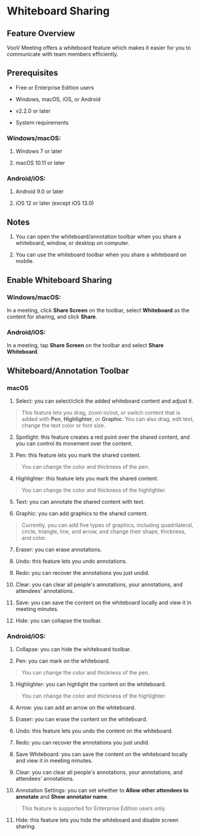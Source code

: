 # Whiteboard Sharing

## Feature Overview

VooV Meeting offers a whiteboard feature which makes it easier for you to communicate with team members efficiently.

## Prerequisites

- Free or Enterprise Edition users

- Windows, macOS, iOS, or Android

- v2.2.0 or later

- System requirements

### Windows/macOS:

1. Windows 7 or later

2. macOS 10.11 or later

### Android/iOS:

1. Android 9.0 or later

2. iOS 12 or later (except iOS 13.0)

## Notes

1. You can open the whiteboard/annotation toolbar when you share a whiteboard, window, or desktop on computer.

2. You can use the whiteboard toolbar when you share a whiteboard on mobile.

## Enable Whiteboard Sharing

### Windows/macOS:

In a meeting, click **Share Screen** on the toolbar, select **Whiteboard** as the content for sharing, and click **Share**.

### Android/iOS:

In a meeting, tap **Share Screen** on the toolbar and select **Share Whiteboard**.

## <span id="whiteboard toolbar">Whiteboard/Annotation Toolbar</span>

### macOS

1. Select: you can select/click the added whiteboard content and adjust it.

> This feature lets you drag, zoom in/out, or switch content that is added with **Pen**, **Highlighter**, or **Graphic**. You can also drag, edit text, change the text color or font size.

2. Spotlight: this feature creates a red point over the shared content, and you can control its movement over the content.

3. Pen: this feature lets you mark the shared content.

> You can change the color and thickness of the pen.

4. Highlighter: this feature lets you mark the shared content.

> You can change the color and thickness of the highlighter.

5. Text: you can annotate the shared content with text.

6. Graphic: you can add graphics to the shared content.

> Currently, you can add five types of graphics, including quadrilateral, circle, triangle, line, and arrow, and change their shape, thickness, and color.

7. Eraser: you can erase annotations.

8. Undo: this feature lets you undo annotations.

9. Redo: you can recover the annotations you just undid.

10. Clear: you can clear all people's annotations, your annotations, and attendees' annotations.

11. Save: you can save the content on the whiteboard locally and view it in meeting minutes.

12. Hide: you can collapse the toolbar.

### Android/iOS:

1. Collapse: you can hide the whiteboard toolbar.

2. Pen: you can mark on the whiteboard.

> You can change the color and thickness of the pen.

3. Highlighter: you can highlight the content on the whiteboard.

> You can change the color and thickness of the highlighter.

4. Arrow: you can add an arrow on the whiteboard.

5. Eraser: you can erase the content on the whiteboard.

6. Undo: this feature lets you undo the content on the whiteboard.

7. Redo: you can recover the annotations you just undid.

8. Save Whiteboard: you can save the content on the whiteboard locally and view it in meeting minutes.

9. Clear: you can clear all people's annotations, your annotations, and attendees' annotations.

10. Annotation Settings: you can set whether to **Allow other attendees to annotate** and **Show annotator name**.

>This feature is supported for Enterprise Edition users only.

11. Hide: this feature lets you hide the whiteboard and disable screen sharing.
